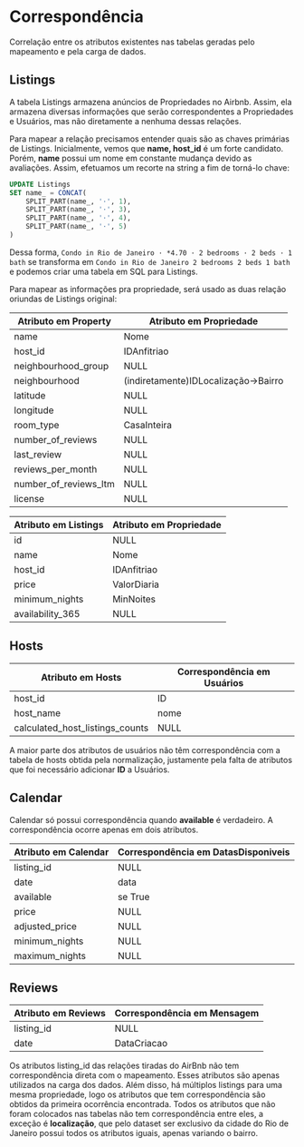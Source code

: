 # Correspondência
Correlação entre os atributos existentes nas tabelas geradas pelo mapeamento e pela carga de dados.

## Listings
A tabela Listings armazena anúncios de Propriedades no Airbnb. Assim, ela armazena diversas informações que serão correspondentes a Propriedades e Usuários, mas não diretamente a nenhuma dessas relações.

Para mapear a relação precisamos entender quais são as chaves primárias de Listings. Inicialmente, vemos que **name, host_id** é um forte candidato. Porém, **name** possui um nome em constante mudança devido as avaliações. Assim, efetuamos um recorte na string a fim de torná-lo chave:

``` sql
UPDATE Listings
SET name_ = CONCAT(
    SPLIT_PART(name_, '·', 1),
    SPLIT_PART(name_, '·', 3),
    SPLIT_PART(name_, '·', 4),
    SPLIT_PART(name_, '·', 5)
)
```

Dessa forma, `Condo in Rio de Janeiro · *4.70 · 2 bedrooms · 2 beds · 1 bath` se transforma em `Condo in Rio de Janeiro 2 bedrooms 2 beds 1 bath` e podemos criar uma tabela em SQL para Listings. 


Para mapear as informações pra propriedade, será usado as duas relação oriundas de Listings original:

| **Atributo em Property** | **Atributo em Propriedade**          |
| ------------------------ | ------------------------------------ |
| name                     | Nome                                 |
| host\_id                 | IDAnfitriao                          |
| neighbourhood\_group     | NULL                                 |
| neighbourhood            | (indiretamente)IDLocalização&#8594;Bairro |
| latitude                 | NULL                                 |
| longitude                | NULL                                 |
| room\_type               | CasaInteira                          |
| number\_of\_reviews      | NULL                                 |
| last\_review             | NULL                                 |
| reviews\_per\_month      | NULL                                 |
| number\_of\_reviews\_ltm | NULL                                 |
| license                  | NULL                                 |

| **Atributo em Listings** | **Atributo em Propriedade**              |
| ------------------------ | ------------------------------------ |
| id                       | NULL                                   |
| name                     | Nome                                 |
| host\_id                 | IDAnfitriao                          |
| price                    | ValorDiaria                          |
| minimum\_nights          | MinNoites                            |
| availability\_365        | NULL                                 |

## Hosts

| **Atributo em Hosts**                  | **Correspondência em Usuários** |
| ---------------------------------- | --------------------------- |
| host\_id                           | ID                          |
| host\_name                         | nome                        |
| calculated\_host\_listings\_counts | NULL                        |

A maior parte dos atributos de usuários não têm correspondência com a tabela de hosts obtida pela normalização, justamente pela falta de atributos que foi necessário adicionar **ID** a Usuários.

## Calendar
Calendar só possui correspondência quando **available** é verdadeiro. A correspondência ocorre apenas em dois atributos.

| **Atributo em Calendar** | **Correspondência em DatasDisponiveis** |
| -------------------- | ------------------------------------ |
| listing\_id          | NULL                        |
| date                 | data                                 |
| available            | se True                              |
| price                | NULL                                 |
| adjusted\_price      | NULL                                 |
| minimum\_nights      | NULL                                 |
| maximum\_nights      | NULL                                 |



## Reviews

| **Atributo em Reviews** | **Correspondência em Mensagem** |
| ------------------- | --------------------------- |
| listing\_id         | NULL               |
| date                | DataCriacao                 |

Os atributos listing_id das relações tiradas do AirBnb não tem correspondência direta com o mapeamento. Esses atributos são apenas utilizados na carga dos dados.
Além disso, há múltiplos listings para uma mesma propriedade, logo os atributos que tem correspondência são obtidos da primeira ocorrência encontrada.
Todos os atributos que não foram colocados nas tabelas não tem correspondência entre eles, a exceção é **localização**, que pelo dataset ser exclusivo da cidade do Rio de Janeiro possui todos os atributos iguais, apenas variando o bairro.
